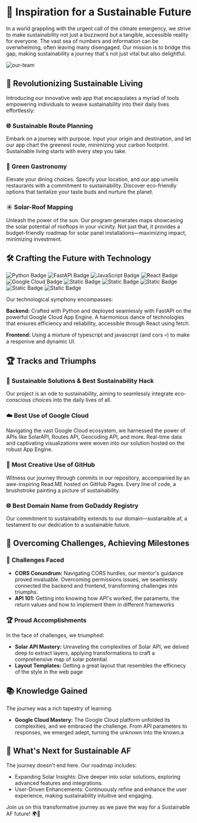 # 🌿 **Inspiration for a Sustainable Future**

In a world grappling with the urgent call of the climate emergency, we strive to make sustainability not just a buzzword but a tangible, accessible reality for everyone. The vast sea of numbers and information can be overwhelming, often leaving many disengaged. Our mission is to bridge this gap, making sustainability a journey that's not just vital but also delightful.

![our-team](https://cdn.discordapp.com/attachments/1174831794986700891/1175664015096152114/IMG_1751.jpg?ex=656c0d6f&is=6559986f&hm=d2c601fac018d0f40d7fad5fe6478a5b5afba1d3ae3f27671c1d9173e65d6de9&)

## 🚀 **Revolutionizing Sustainable Living**

Introducing our innovative web app that encapsulates a myriad of tools empowering individuals to weave sustainability into their daily lives effortlessly:

### 🌐 **Sustainable Route Planning**
Embark on a journey with purpose. Input your origin and destination, and let our app chart the greenest route, minimizing your carbon footprint. Sustainable living starts with every step you take.

### 🍃 **Green Gastronomy**
Elevate your dining choices. Specify your location, and our app unveils restaurants with a commitment to sustainability. Discover eco-friendly options that tantalize your taste buds and nurture the planet.

### ☀️ **Solar-Roof Mapping**
Unleash the power of the sun. Our program generates maps showcasing the solar potential of rooftops in your vicinity. Not just that, it provides a budget-friendly roadmap for solar panel installations—maximizing impact, minimizing investment.

## 🛠️ **Crafting the Future with Technology**

![Python Badge](https://img.shields.io/badge/Python-blue?style=for-the-badge&logo=python&logoColor=white&color=%233776AB)
![FastAPI Badge](https://img.shields.io/badge/Fast%20API-blue?style=for-the-badge&logo=fastapi&logoColor=white&color=%23009688)
![JavaScript Badge](https://img.shields.io/badge/JavaScript-blue?style=for-the-badge&logo=javascript&logoColor=black&color=%23F7DF1E)
![React Badge](https://img.shields.io/badge/React-blue?style=for-the-badge&logo=react&logoColor=black&color=%2361DAFB)
![Google Cloud Badge](https://img.shields.io/badge/Google%20Cloud-blue?style=for-the-badge&logo=google%20cloud&logoColor=white&color=%234285F4)
![Static Badge](https://img.shields.io/badge/HTML-blue?style=for-the-badge&logo=html5&logoColor=white&color=%23E34F26)
![Static Badge](https://img.shields.io/badge/CSS-blue?style=for-the-badge&logo=css3&logoColor=white&color=%231572B6)
![Static Badge](https://img.shields.io/badge/Node.js-blue?style=for-the-badge&logo=node.js&logoColor=white&color=%23339933)
![Static Badge](https://img.shields.io/badge/Tailwind%20CSS-blue?style=for-the-badge&logo=tailwind%20css&logoColor=white&color=%2306B6D4)
![Static Badge](https://img.shields.io/badge/JavaScript-blue?style=for-the-badge&logo=typescript&logoColor=black&color=%3178C6)

Our technological symphony encompasses:

**Backend:** Crafted with Python and deployed seamlessly with FastAPI on the powerful Google Cloud App Engine. A harmonious dance of technologies that ensures efficiency and reliability, accessible through React using fetch.

**Frontend:**
Using a mixture of typescript and javascript (and cors 💀) to make a responive and dynamic UI.

## 🏆 **Tracks and Triumphs**

### 🌱 **Sustainable Solutions & Best Sustainability Hack**
Our project is an ode to sustainability, aiming to seamlessly integrate eco-conscious choices into the daily lives of all.

### ☁️ **Best Use of Google Cloud**
Navigating the vast Google Cloud ecosystem, we harnessed the power of APIs like SolarAPI, Routes API, Geocoding API, and more. Real-time data and captivating visualizations were woven into our solution hosted on the robust App Engine.

### 🎨 **Most Creative Use of GitHub**
Witness our journey through commits in our repository, accompanied by an awe-inspiring Read.ME hosted on GitHub Pages. Every line of code, a brushstroke painting a picture of sustainability.

### 🌐 **Best Domain Name from GoDaddy Registry**
Our commitment to sustainability extends to our domain—sustanaible.af, a testament to our dedication to a sustainable future.

## 🚧 **Overcoming Challenges, Achieving Milestones**

### 🌌 **Challenges Faced**

- **CORS Conundrum:** Navigating CORS hurdles, our mentor's guidance proved invaluable. Overcoming permissions issues, we seamlessly connected the backend and frontend, transforming challenges into triumphs.
- **API 101:** Getting into knowing how API's worked, the paramerts, the return values and how to implement them in different frameworks

### 🏆 **Proud Accomplishments**
In the face of challenges, we triumphed:

- **Solar API Mastery:** Unraveling the complexities of Solar API, we delved deep to extract layers, applying transformations to craft a comprehensive map of solar potential.
- **Layout Templates:** Getting a great layout that resembles the efficnecy of the style in the web page

## 📚 **Knowledge Gained**

The journey was a rich tapestry of learning:

- **Google Cloud Mastery:** The Google Cloud platform unfolded its complexities, and we embraced the challenge. From API parameters to responses, we emerged adept, turning the unknown into the known.a

## 🌟 **What's Next for Sustainable AF**

The journey doesn't end here. Our roadmap includes:

- Expanding Solar Insights: Dive deeper into solar solutions, exploring advanced features and integrations.
- User-Driven Enhancements: Continuously refine and enhance the user experience, making sustainability intuitive and engaging.

Join us on this transformative journey as we pave the way for a Sustainable AF future! 🌍💚
